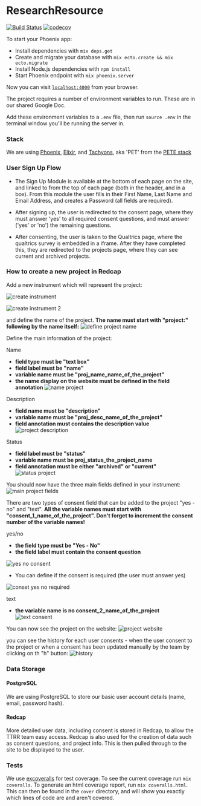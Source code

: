 # ResearchResource
[![Build Status](https://travis-ci.org/research-resource/research_resource.svg?branch=master)](https://travis-ci.org/research-resource/research_resource)
[![codecov](https://codecov.io/gh/research-resource/research_resource/branch/master/graph/badge.svg)](https://codecov.io/gh/research-resource/research_resource)

To start your Phoenix app:

  * Install dependencies with `mix deps.get`
  * Create and migrate your database with `mix ecto.create && mix ecto.migrate`
  * Install Node.js dependencies with `npm install`
  * Start Phoenix endpoint with `mix phoenix.server`

Now you can visit [`localhost:4000`](http://localhost:4000) from your browser.

The project requires a number of environment variables to run. These are in our shared Google Doc.

Add these environment variables to a `.env` file, then run `source .env` in the terminal window you'll be running the server in.

### Stack

We are using [Phoenix](https://github.com/phoenixframework/phoenix), [Elixir](https://github.com/elixir-lang/elixir), and [Tachyons](https://github.com/tachyons-css/tachyons), aka 'PET' from the [PETE stack](https://github.com/dwyl/technology-stack)

### User Sign Up Flow

* The Sign Up Module is available at the bottom of each page on the site, and linked to from the top of each page (both in the header, and in a box).
From this module the user fills in their First Name, Last Name and Email Address, and creates a Password (all fields are required).

* After signing up, the user is redirected to the consent page, where they must answer 'yes' to all required consent questions, and must answer ('yes' or 'no') the remaining questions.

* After consenting, the user is taken to the Qualtrics page, where the qualtrics survey is embedded in a iframe. After they have completed this, they are redirected to the projects page, where they can see current and archived projects.

### How to create a new project in Redcap

Add a new instrument which will represent the project:

![create instrument](https://cloud.githubusercontent.com/assets/6057298/24911074/a34309ce-1ec1-11e7-8045-e3a00c310bb3.png)

![create instrument 2](https://cloud.githubusercontent.com/assets/6057298/24911076/a3463dce-1ec1-11e7-9c76-6e864bdabf27.png)

and define the name of the project. **The name must start with "project:" following by the name itself:**
![define project name](https://cloud.githubusercontent.com/assets/6057298/24911072/a33d3490-1ec1-11e7-94cf-7ee4dccc617e.png)

Define the main information of the project:

Name
- **field type must be "text box"**
- **field label must be "name"**
- **variable name must be "proj_name_name_of_the_project"**
- **the name display on the website must be defined in the field annotation**
![name project](https://cloud.githubusercontent.com/assets/6057298/24911071/a33d1bcc-1ec1-11e7-94e9-21896f5320ad.png)

Description
- **field name must be "description"**
- **variable name must be "proj_desc_name_of_the_project"**
- **field annotation must contains the description value**
![project description](https://cloud.githubusercontent.com/assets/6057298/24911069/a32cddd4-1ec1-11e7-896f-3b0cd0a71bf7.png)

Status
- **field label must be "status"**
- **variable name must be proj_status_the_project_name**
- **field annotation must be either "archived" or "current"**
![status project](https://cloud.githubusercontent.com/assets/6057298/24911068/a32a4970-1ec1-11e7-9ff7-393ad75862b6.png)

You should now have the three main fields defined in your instrument:
![main project fields](https://cloud.githubusercontent.com/assets/6057298/24911067/a320f4ce-1ec1-11e7-883d-0a5c86f0db82.png)

There are two types of consent field that can be added to the project "yes - no" and "text". **All the variable names must start with "consent_1_name_of_the_project". Don't forget to increment the consent number of the variable names!**

yes/no
- **the field type must be "Yes - No"**
- **the field label must contain the consent question**

![yes no consent](https://cloud.githubusercontent.com/assets/6057298/24911066/a31f6974-1ec1-11e7-8ee1-fbe847739f07.png)

- You can define if the consent is required (the user must answer yes)

![conset yes no required](https://cloud.githubusercontent.com/assets/6057298/24911070/a32d03a4-1ec1-11e7-89cf-1655eb5ed08c.png)

text
- **the variable name is no consent_2_name_of_the_project**
![text consent](https://cloud.githubusercontent.com/assets/6057298/24911064/a3179e24-1ec1-11e7-9b1e-7fb7b18c8d57.png)

You can now see the project on the website:
![project website](https://cloud.githubusercontent.com/assets/6057298/24911065/a31926c2-1ec1-11e7-9760-1d14a137d1d3.png)

you can see the history for each user consents - when the user consent to the project or when a consent has been updated manually by the team by clicking on th "h" button:
![history](https://cloud.githubusercontent.com/assets/6057298/24913963/b368dffa-1eca-11e7-8720-ec8a8d697bc9.png)
### Data Storage

#### PostgreSQL

We are using PostgreSQL to store our basic user account details (name, email, password hash).

#### Redcap

More detailed user data, including consent is stored in Redcap, to allow the TTRR team easy access. Redcap is also used for the creation of data such as consent questions, and project info. This is then pulled through to the site to be displayed to the user.

### Tests

We use [excoveralls](https://github.com/parroty/excoveralls) for test coverage. To see the current coverage run `mix coveralls`. To generate an html coverage report, run `mix coveralls.html`. This can then be found in the `cover` directory, and will show you exactly which lines of code are and aren't covered.
